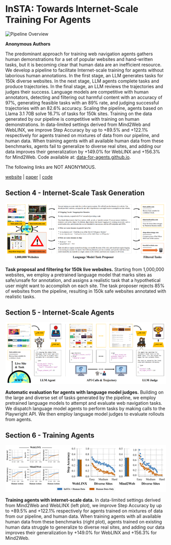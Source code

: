 # InSTA: Towards Internet-Scale Training For Agents

![Pipeline Overview](./static/images/data-for-agents-teaser.gif)

**Anonymous Authors**

The predominant approach for training web navigation agents gathers human demonstrations for a set of popular websites and hand-written tasks, but it is becoming clear that human data are an inefficient resource. We develop a pipeline to facilitate Internet-scale training for agents without laborious human annotations. In the first stage, an LLM generates tasks for 150k diverse websites. In the next stage, LLM agents complete tasks and produce trajectories. In the final stage, an LLM reviews the trajectories and judges their success. Language models are competitive with human annotators, detecting and filtering out harmful content with an accuracy of 97%, generating feasible tasks with an 89% rate, and judging successful trajectories with an 82.6% accuracy. Scaling the pipeline, agents based on Llama 3.1 70B solve 16.7% of tasks for 150k sites. Training on the data generated by our pipeline is competitive with training on human demonstrations. In data-limited settings derived from Mind2Web and WebLINX, we improve Step Accuracy by up to +89.5% and +122.1% respectively for agents trained on mixtures of data from our pipeline, and human data. When training agents with all available human data from these benchmarks, agents fail to generalize to diverse real sites, and adding our data improves their generalization by +149.0% for WebLINX and +156.3% for Mind2Web. Code available at: [data-for-agents.github.io](https://data-for-agents.github.io).

The following links are NOT ANONYMOUS.

[website](https://data-for-agents.github.io)    |    [paper](https://data-for-agents.github.io)    |    [code](https://github.com/data-for-agents/insta)

## Section 4 - Internet-Scale Task Generation

![Task Generation Overview](./static/images/task_generation_overview.png)

**Task proposal and filtering for 150k live websites.** Starting from 1,000,000 websites, we employ a pretrained language model that marks sites as safe/unsafe for annotation, and assigns a realistic task that a hypothetical user might want to accomplish on each site. The task proposer rejects 85% of websites from the pipeline, resulting in 150k safe websites annotated with realistic tasks.

## Section 5 - Internet-Scale Agents

![Environment Overview](./static/images/environment_overview.png)

**Automatic evaluation for agents with language model judges.** Building on the large and diverse set of tasks generated by the pipeline, we employ pretrained language models to attempt and evaluate web navigation tasks. We dispatch language model agents to perform tasks by making calls to the Playwright API. We then employ language model judges to evaluate rollouts from agents.

## Section 6 - Training Agents

![Training Results](./static/images/training-results.png)

**Training agents with internet-scale data.** In data-limited settings derived from Mind2Web and WebLINX (left plot), we improve Step Accuracy by up to +89.5% and +122.1% respectively for agents trained on mixtures of data from our pipeline, and human data. When training agents with all available human data from these benchmarks (right plot), agents trained on existing human data struggle to generalize to diverse real sites, and adding our data improves their generalization by +149.0% for WebLINX and +156.3% for Mind2Web.
